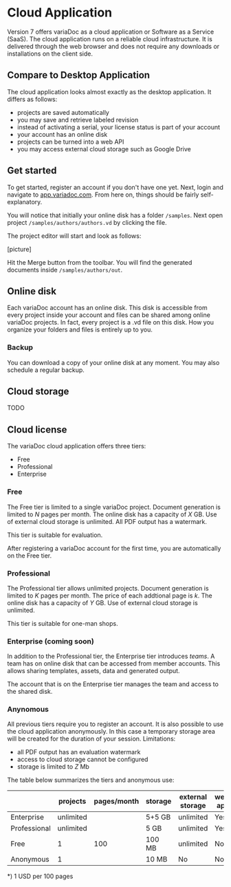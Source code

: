 # Cloud Application
Version 7 offers variaDoc as a cloud application or Software as a Service (SaaS). The cloud application runs on a reliable cloud infrastructure. It is delivered through the web browser and does not require any downloads or installations on the client side.

## Compare to Desktop Application 

The cloud application looks almost exactly as the desktop application. It differs as follows:

- projects are saved automatically
- you may save and retrieve labeled revision
- instead of activating a serial, your license status is part of your account
- your account has an online disk
- projects can be turned into a web API
- you may access external cloud storage such as Google Drive

## Get started
To get started, register an account if you don't have one yet. Next, login and navigate to [app.variadoc.com](app.variadoc.com). From here on, things should be fairly self-explanatory.

You will notice that initially your online disk has a folder `/samples`. Next open project `/samples/authors/authors.vd` by clicking the file.

The project editor will start and look as follows:

[picture]

Hit the Merge button from the toolbar. You will find the generated documents inside `/samples/authors/out`.

## Online disk
Each variaDoc account has an online disk. This disk is accessible from every project inside your account and files can be shared among online variaDoc projects. In fact, every project is a .vd file on this disk. How you organize your folders and files is entirely up to you.

### Backup
You can download a copy of your online disk at any moment. You may also schedule a regular backup.

## Cloud storage 
TODO

## Cloud license
The variaDoc cloud application offers three tiers: 

- Free
- Professional
- Enterprise

### Free

The Free tier is limited to a single variaDoc project. Document generation is limited to *N* pages per month. The online disk has a capacity of *X* GB. Use of external cloud storage is unlimited. All PDF output has a watermark.

This tier is suitable for evaluation. 

After registering a variaDoc account for the first time, you are automatically on the Free tier.

### Professional
The Professional tier allows unlimited projects. Document generation is limited to *K* pages per month. The price of each addtional page is *k*. The online disk has a capacity of *Y* GB. Use of external cloud storage is unlimited.

This tier is suitable for one-man shops.

### Enterprise (coming soon)
In addition to the Professional tier, the Enterprise tier introduces *teams*. A team has on online disk that can be accessed from member accounts. This allows sharing templates, assets, data and generated output.

The account that is on the Enterprise tier manages the team and access to the shared disk.

### Anynomous
All previous tiers require you to register an account. It is also possible to use the cloud application anonymously. In this case a temporary storage area will be created for the duration of your session. Limitations:

- all PDF output has an evaluation watermark
- access to cloud storage cannot be configured
- storage is limited to *Z* Mb

The table below summarizes the tiers and anonymous use:

|            |projects |pages/month  |storage|external storage|web api|teams|
|------------|---------|-------------|-------|----------------|-------|-----|
|Enterprise  |unlimited|             |5+5 GB |unlimited       |Yes    |Yes  |
|Professional|unlimited|             |5 GB   |unlimited       |Yes    |No   |
|Free        |1        |100          |100 MB |unlimited       |No     |No   |
|Anonymous   |1        |             |10 MB  |No              |No     |No   |

*) 1 USD per 100 pages
